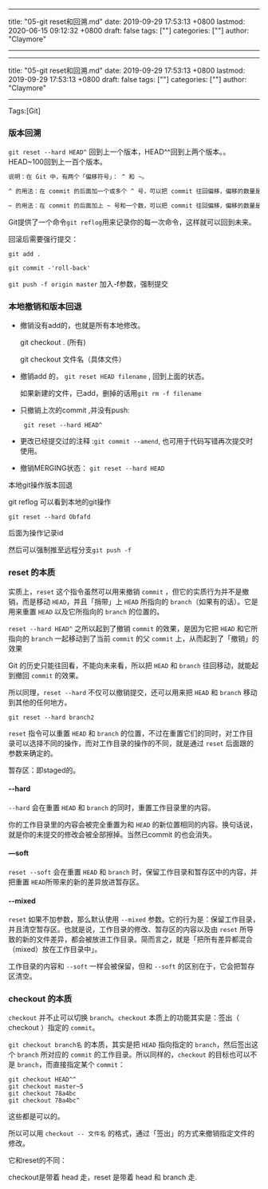 
---
title: "05-git reset和回溯.md"
date: 2019-09-29 17:53:13 +0800
lastmod: 2020-06-15 09:12:32 +0800
draft: false
tags: [""]
categories: [""]
author: "Claymore"

---

---
title: "05-git reset和回溯.md"
date: 2019-09-29 17:53:13 +0800
lastmod: 2019-09-29 17:53:13 +0800
draft: false
tags: [""]
categories: [""]
author: "Claymore"

---
Tags:[Git]

### 版本回溯

`git reset --hard HEAD^`   回到上一个版本，HEAD^^回到上两个版本。。HEAD~100回到上一百个版本。

```bash
说明：在 Git 中，有两个「偏移符号」： ^ 和 ~。

^ 的用法：在 commit 的后面加一个或多个 ^ 号，可以把 commit 往回偏移，偏移的数量是 ^ 的数量。例如：master^ 表示 master 指向的 commit 之前的那个 commit； HEAD^^ 表示 HEAD 所指向的 commit 往前数两个 commit。

~ 的用法：在 commit 的后面加上 ~ 号和一个数，可以把 commit 往回偏移，偏移的数量是 ~ 号后面的数。例如：HEAD~5 表示 HEAD 指向的 commit往前数 5 个 commit。

```



Git提供了一个命令`git reflog`用来记录你的每一次命令，这样就可以回到未来。

回滚后需要强行提交：

`git add .`  

`git commit -'roll-back'`

`git push -f origin master`   加入-f参数，强制提交



### 本地撤销和版本回退

- 撤销没有add的，也就是所有本地修改。

  git checkout .  (所有)

  git checkout 文件名（具体文件）

- 撤销add 的， `git reset HEAD filename` ,  回到上面的状态。

  如果新建的文件，已add，删掉的话用`git rm -f filename`

- 只撤销上次的commit ,并没有push:

  `	git reset --hard HEAD^`

- 更改已经提交过的注释 :`git commit --amend`, 也可用于代码写错再次提交时使用。

- 撤销MERGING状态： `git reset --hard HEAD`



本地git操作版本回退

git reflog 可以看到本地的git操作

`git reset --hard Obfafd`

后面为操作记录id

然后可以强制推至远程分支`git push -f`



### reset 的本质

实质上，`reset` 这个指令虽然可以用来撤销 `commit` ，但它的实质行为并不是撤销，而是移动 `HEAD`，并且「捎带」上 `HEAD` 所指向的 `branch`（如果有的话）。它是用来重置 `HEAD` 以及它所指向的 `branch` 的位置的。



`reset --hard HEAD^` 之所以起到了撤销 `commit` 的效果，是因为它把 `HEAD` 和它所指向的 `branch` 一起移动到了当前 `commit` 的父 `commit` 上，从而起到了「撤销」的效果

Git 的历史只能往回看，不能向未来看，所以把 `HEAD` 和 `branch` 往回移动，就能起到撤回 `commit` 的效果。

所以同理，`reset --hard` 不仅可以撤销提交，还可以用来把 `HEAD` 和 `branch` 移动到其他的任何地方。

```
git reset --hard branch2
```



`reset` 指令可以重置 `HEAD` 和 `branch` 的位置，不过在重置它们的同时，对工作目录可以选择不同的操作，而对工作目录的操作的不同，就是通过 `reset` 后面跟的参数来确定的。

暂存区：即staged的。

#### --hard

`--hard` 会在重置 `HEAD` 和 `branch` 的同时，重置工作目录里的内容。

你的工作目录里的内容会被完全重置为和 `HEAD` 的新位置相同的内容。换句话说，就是你的未提交的修改会被全部擦掉。当然已commit 的也会消失。



#### —soft

`reset --soft` 会在重置 `HEAD` 和 `branch` 时，保留工作目录和暂存区中的内容，并把重置 `HEAD`所带来的新的差异放进暂存区。



#### --mixed

`reset` 如果不加参数，那么默认使用 `--mixed` 参数。它的行为是：保留工作目录，并且清空暂存区。也就是说，工作目录的修改、暂存区的内容以及由 `reset` 所导致的新的文件差异，都会被放进工作目录。简而言之，就是「把所有差异都混合（mixed）放在工作目录中」。

工作目录的内容和 `--soft` 一样会被保留，但和 `--soft` 的区别在于，它会把暂存区清空。



### checkout 的本质

`checkout` 并不止可以切换 `branch`。`checkout` 本质上的功能其实是：签出（ checkout ）指定的 `commit`。

`git checkout branch名` 的本质，其实是把 `HEAD` 指向指定的 `branch`，然后签出这个 `branch` 所对应的 `commit` 的工作目录。所以同样的，`checkout` 的目标也可以不是 `branch`，而直接指定某个 `commit`：

```
git checkout HEAD^^
git checkout master~5
git checkout 78a4bc
git checkout 78a4bc^
```

这些都是可以的。



所以可以用 `checkout -- 文件名` 的格式，通过「签出」的方式来撤销指定文件的修改。

它和reset的不同：

checkout是带着 head 走，reset 是带着 head 和 branch 走.


